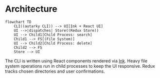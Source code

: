 # Architecture

```mermaid
flowchart TD
    CLI((autarky CLI)) --> UI[Ink + React UI]
    UI -->|dispatches| Store((Redux Store))
    UI --> Child1[Child Process: search]
    Child1 --> FS[(File System)]
    UI --> Child2[Child Process: delete]
    Child2 --> FS
    Store --> UI
```

The CLI is written using React components rendered via [Ink](https://github.com/vadimdemedes/ink). Heavy file system operations run in child processes to keep the UI responsive. Redux tracks chosen directories and user confirmations.
